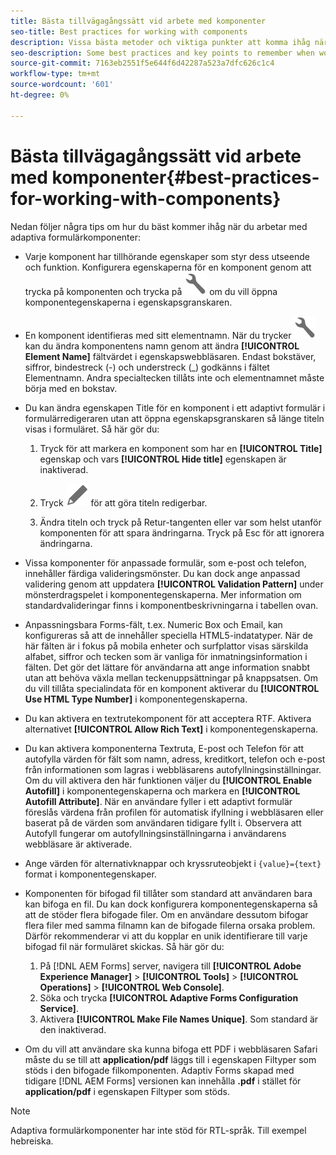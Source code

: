 ```yaml
---
title: Bästa tillvägagångssätt vid arbete med komponenter
seo-title: Best practices for working with components
description: Vissa bästa metoder och viktiga punkter att komma ihåg när du arbetar med adaptiva formulärkomponenter
seo-description: Some best practices and key points to remember when working with Adaptive Form components
source-git-commit: 7163eb2551f5e644f6d42287a523a7dfc626c1c4
workflow-type: tm+mt
source-wordcount: '601'
ht-degree: 0%

---
```



# Bästa tillvägagångssätt vid arbete med komponenter{#best-practices-for-working-with-components}

Nedan följer några tips om hur du bäst kommer ihåg när du arbetar med adaptiva formulärkomponenter:

* Varje komponent har tillhörande egenskaper som styr dess utseende och funktion. Konfigurera egenskaperna för en komponent genom att trycka på komponenten och trycka på ![egenskaper](assets/Smock_Wrench_18_N.svg) om du vill öppna komponentegenskaperna i egenskapsgranskaren.
* En komponent identifieras med sitt elementnamn. När du trycker ![egenskaper](assets/Smock_Wrench_18_N.svg)kan du ändra komponentens namn genom att ändra **[!UICONTROL Element Name]** fältvärdet i egenskapswebbläsaren. Endast bokstäver, siffror, bindestreck (-) och understreck (_) godkänns i fältet Elementnamn. Andra specialtecken tillåts inte och elementnamnet måste börja med en bokstav.

* Du kan ändra egenskapen Title för en komponent i ett adaptivt formulär i formulärredigeraren utan att öppna egenskapsgranskaren så länge titeln visas i formuläret. Så här gör du:

   1. Tryck för att markera en komponent som har en **[!UICONTROL Title]** egenskap och vars **[!UICONTROL Hide title]** egenskapen är inaktiverad.

   1. Tryck ![Ikonen Redigera](assets/Smock_Edit_18_N.svg) för att göra titeln redigerbar.

   1. Ändra titeln och tryck på Retur-tangenten eller var som helst utanför komponenten för att spara ändringarna. Tryck på Esc för att ignorera ändringarna.

* Vissa komponenter för anpassade formulär, som e-post och telefon, innehåller färdiga valideringsmönster. Du kan dock ange anpassad validering genom att uppdatera **[!UICONTROL Validation Pattern]** under mönsterdragspelet i komponentegenskaperna. Mer information om standardvalideringar finns i komponentbeskrivningarna i tabellen ovan.

* Anpassningsbara Forms-fält, t.ex. Numeric Box och Email, kan konfigureras så att de innehåller speciella HTML5-indatatyper. När de här fälten är i fokus på mobila enheter och surfplattor visas särskilda alfabet, siffror och tecken som är vanliga för inmatningsinformation i fälten. Det gör det lättare för användarna att ange information snabbt utan att behöva växla mellan teckenuppsättningar på knappsatsen. Om du vill tillåta specialindata för en komponent aktiverar du **[!UICONTROL Use HTML Type Number]** i komponentegenskaperna.

* Du kan aktivera en textrutekomponent för att acceptera RTF. Aktivera alternativet **[!UICONTROL Allow Rich Text]** i komponentegenskaperna.

* Du kan aktivera komponenterna Textruta, E-post och Telefon för att autofylla värden för fält som namn, adress, kreditkort, telefon och e-post från informationen som lagras i webbläsarens autofyllningsinställningar. Om du vill aktivera den här funktionen väljer du **[!UICONTROL Enable Autofill]** i komponentegenskaperna och markera en **[!UICONTROL Autofill Attribute]**. När en användare fyller i ett adaptivt formulär föreslås värdena från profilen för automatisk ifyllning i webbläsaren eller baserat på de värden som användaren tidigare fyllt i. Observera att Autofyll fungerar om autofyllningsinställningarna i användarens webbläsare är aktiverade.

* Ange värden för alternativknappar och kryssruteobjekt i `{value}={text}` format i komponentegenskaper.
* Komponenten för bifogad fil tillåter som standard att användaren bara kan bifoga en fil. Du kan dock konfigurera komponentegenskaperna så att de stöder flera bifogade filer. Om en användare dessutom bifogar flera filer med samma filnamn kan de bifogade filerna orsaka problem. Därför rekommenderar vi att du kopplar en unik identifierare till varje bifogad fil när formuläret skickas. Så här gör du:

   1. På [!DNL AEM Forms] server, navigera till **[!UICONTROL Adobe Experience Manager]** > **[!UICONTROL Tools]** > **[!UICONTROL Operations]** > **[!UICONTROL Web Console]**.
   1. Söka och trycka **[!UICONTROL Adaptive Forms Configuration Service]**.
   1. Aktivera **[!UICONTROL Make File Names Unique]**. Som standard är den inaktiverad.

* Om du vill att användare ska kunna bifoga ett PDF i webbläsaren Safari måste du se till att **application/pdf** läggs till i egenskapen Filtyper som stöds i den bifogade filkomponenten. Adaptiv Forms skapad med tidigare [!DNL AEM Forms] versionen kan innehålla **.pdf** i stället för **application/pdf** i egenskapen Filtyper som stöds.

>[!NOTE]
>
>Adaptiva formulärkomponenter har inte stöd för RTL-språk. Till exempel hebreiska.